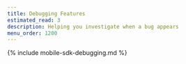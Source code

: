 ```yaml
---
title: Debugging Features
estimated_read: 3
description: Helping you investigate when a bug appears
menu_order: 1200
---
```


{% include mobile-sdk-debugging.md %}
